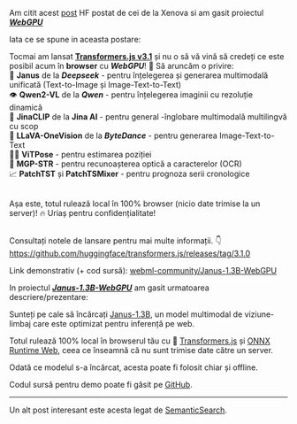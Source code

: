 Am citit acest [post](https://huggingface.co/posts/Xenova/648607043613090) HF postat de cei de la Xenova si am gasit proiectul [***WebGPU***](https://huggingface.co/spaces/webml-community/Janus-1.3B-WebGPU)

Iata ce se spune in aceasta postare:

Tocmai am lansat [**Transformers.js v3.1**](https://github.com/huggingface/transformers.js/releases/tag/3.0.0) și nu o să vă vină să credeți ce este posibil acum în **browser** cu ***WebGPU***! 🤯 Să aruncăm o privire:<br/>
🔀 **Janus** de la ***Deepseek*** - pentru înțelegerea și generarea multimodală unificată (Text-to-Image și Image-Text-to-Text)<br/>
👁️ **Qwen2-VL** de la ***Qwen***  - pentru înțelegerea imaginii cu rezoluție dinamică<br/>
🔢 **JinaCLIP** de la **Jina AI** - pentru general -înglobare multimodală multilingvă cu scop<br/>
🌋 **LLaVA-OneVision** de la ***ByteDance*** - pentru generarea Image-Text-to-Text<br/>
🤸‍♀️ **ViTPose** - pentru estimarea poziției<br/>
📄 **MGP-STR** - pentru recunoașterea optică a caracterelor (OCR)<br/>
📈 **PatchTST** și **PatchTSMixer** - pentru prognoza serii cronologice<br/><br/>

Așa este, totul rulează local în 100% browser (nicio date trimise la un server)! 🔥 Uriaș pentru confidențialitate!<br/><br/>

Consultați notele de lansare pentru mai multe informații. 👇<br/>
https://github.com/huggingface/transformers.js/releases/tag/3.1.0<br/>


Link demonstrativ (+ cod sursă):
[webml-community/Janus-1.3B-WebGPU](https://huggingface.co/spaces/webml-community/Janus-1.3B-WebGPU)

In proiectul [***Janus-1.3B-WebGPU***](https://huggingface.co/spaces/webml-community/Janus-1.3B-WebGPU) am gasit urmatoarea descriere/prezentare:

Sunteți pe cale să încărcați [Janus-1.3B](https://huggingface.co/onnx-community/Janus-1.3B-ONNX), un model multimodal de viziune-limbaj care este optimizat pentru inferență pe web. 

Totul rulează 100% local în browserul tău cu 🤗 [Transformers.js](https://huggingface.co/docs/transformers.js) și [ONNX Runtime Web](https://onnxruntime.ai/docs/tutorials/web/), ceea ce înseamnă că nu sunt trimise date către un server. 

Odată ce modelul s-a încărcat, acesta poate fi folosit chiar și offline. 

Codul sursă pentru demo poate fi găsit pe [GitHub](https://github.com/huggingface/transformers.js-examples/tree/main/janus-webgpu).

<hr/>

 Un alt post interesant este acesta legat de [SemanticSearch](https://www.reddit.com/r/ollama/comments/1b79c23/inbrowser_rag_feeding_ollama/).

